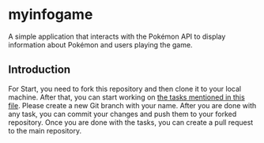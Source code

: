# myinfogame
A simple application that interacts with the Pokémon API to display information about Pokémon and users playing the game.
## Introduction
For Start, you need to fork this repository and then clone it to your local machine. 
After that, you can start working on [the tasks mentioned in this file](https://github.com/Arti-Sadra/pokemon-app/blob/main/WhatToDo.md).
Please create a new Git branch with your name.
After you are done with any task, you can commit your changes and push them to your forked repository.
Once you are done with the tasks, you can create a pull request to the main repository.
